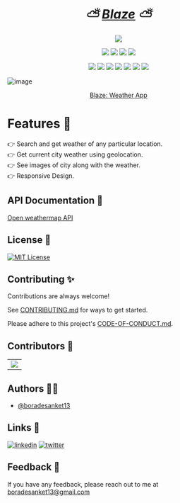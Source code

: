 <h1 align="center"><em>⛅️ <a href="https://blaze-silk.vercel.app/">Blaze</a> ⛅️</em></h1>

<div align="center">

<a href="https://github.com/boradesanket13/Blaze/"><img src="https://badges.frapsoft.com/os/v1/open-source.svg?v=103"></a>

<a href="https://github.com/boradesanket13/Blaze/"><img src="https://img.shields.io/static/v1.svg?label=Contributions&message=Welcome&color=yellow"></a>
<a href="https://github.com/ashutoshkrris/"><img src="https://img.shields.io/badge/Maintained%3F-yes-brightgreen.svg?v=103"></a>
<a href="https://github.com/boradesanket13/Blaze/"><img src="https://img.shields.io/github/repo-size/boradesanket13/Blaze.svg?label=Repo%20size&style=flat"></a>
<a href="https://github.com/boradesanket13/Blaze/"><img src="https://img.shields.io/tokei/lines/github/boradesanket13/Blaze?color=yellow&label=Lines%20of%20Code"></a>
  
<a href="https://github.com/boradesanket13/Blaze//graphs/contributors"><img src="https://img.shields.io/github/contributors/boradesanket13/Blaze?color=brightgreen"></a>
<a href="https://github.com/boradesanket13/Blaze//stargazers"><img src="https://img.shields.io/github/stars/boradesanket13/Blaze?color=0059b3"></a>
<a href="https://github.com/boradesanket13/Blaze//network/members"><img src="https://img.shields.io/github/forks/boradesanket13/Blaze?color=yellow"></a>
<a href="https://github.com/boradesanket13/Blaze//issues"><img src="https://img.shields.io/github/issues/boradesanket13/Blaze?color=brightgreen"></a>
<a href="https://github.com/boradesanket13/Blaze//issues?q=is%3Aissue+is%3Aclosed"><img src="https://img.shields.io/github/issues-closed-raw/boradesanket13/Blaze?color=0059b3"></a>
<a href="https://github.com/boradesanket13/Blaze//pulls"><img src="https://img.shields.io/github/issues-pr/boradesanket13/Blaze?color=yellow"></a>
<a href="https://github.com/boradesanket13/Blaze//pulls?q=is%3Apr+is%3Aclosed"><img src="https://img.shields.io/github/issues-pr-closed-raw/boradesanket13/Blaze?color=brightgreen"></a> 
</div>


![image](https://user-images.githubusercontent.com/79108273/205431557-f3feb4ca-b7e9-4a54-80bf-16fcbb8bf055.jpg)


<div align="center">
  
 <a href="https://blaze-silk.vercel.app/">Blaze: Weather App </a>
</div>

# Features 🌟
👉 Search and get weather of any particular location. <br> 
👉 Get current city weather using geolocation. <br>
👉 See images of city along with the weather. <br>
👉 Responsive Design. <br>

## API Documentation 📃 
[Open weathermap API](https://openweathermap.org/api)

## License 📜
[![MIT License](https://img.shields.io/badge/License-MIT-green.svg)](https://choosealicense.com/licenses/mit/)

## Contributing ✨

Contributions are always welcome!

See [CONTRIBUTING.md](https://github.com/boradesanket13/Blaze/blob/main/CONTRIBUTING.md) for ways to get started.

Please adhere to this project's [CODE-OF-CONDUCT.md](https://github.com/boradesanket13/Blaze/blob/main/CODE-OF-CONDUCT.md).

## Contributors 🤝

<a name = "contributors"></a>
<table align="center">
<tr>
<td>
<a href="https://github.com/boradesanket13/Blaze/graphs/contributors" align="center">
  <img src="https://contrib.rocks/image?repo=boradesanket13/Blaze" /> 
</a>
</td>
</tr>
</table>


## Authors 👨‍💻

- [@boradesanket13](https://www.github.com/boradesanket13)

## Links 🔗
[![linkedin](https://img.shields.io/badge/linkedin-0A66C2?style=for-the-badge&logo=linkedin&logoColor=white)](https://www.linkedin.com/in/boradesanket13)
[![twitter](https://img.shields.io/badge/twitter-1DA1F2?style=for-the-badge&logo=twitter&logoColor=white)](https://twitter.com/boradesanket13)


## Feedback 🙋‍
If you have any feedback, please reach out to me at <a src="mailto:chandwadkar28@gmail.com">boradesanket13@gmail.com</a>
